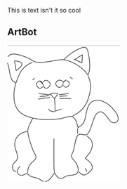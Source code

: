 This is text isn't it so cool

## ArtBot

<img src="website_images/kitty_kat.png" style="float:middle"> <br>
